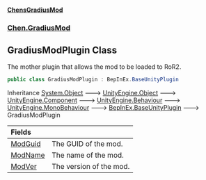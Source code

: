 #### [ChensGradiusMod](index 'index')
### [Chen.GradiusMod](neHTXX+yFsk1RpXqjkv9zg 'Chen.GradiusMod')
## GradiusModPlugin Class
The mother plugin that allows the mod to be loaded to RoR2.  
```csharp
public class GradiusModPlugin : BepInEx.BaseUnityPlugin
```

Inheritance [System.Object](https://docs.microsoft.com/en-us/dotnet/api/System.Object 'System.Object') &#129106; [UnityEngine.Object](https://docs.microsoft.com/en-us/dotnet/api/UnityEngine.Object 'UnityEngine.Object') &#129106; [UnityEngine.Component](https://docs.microsoft.com/en-us/dotnet/api/UnityEngine.Component 'UnityEngine.Component') &#129106; [UnityEngine.Behaviour](https://docs.microsoft.com/en-us/dotnet/api/UnityEngine.Behaviour 'UnityEngine.Behaviour') &#129106; [UnityEngine.MonoBehaviour](https://docs.microsoft.com/en-us/dotnet/api/UnityEngine.MonoBehaviour 'UnityEngine.MonoBehaviour') &#129106; [BepInEx.BaseUnityPlugin](https://docs.microsoft.com/en-us/dotnet/api/BepInEx.BaseUnityPlugin 'BepInEx.BaseUnityPlugin') &#129106; GradiusModPlugin  

| Fields | |
| :--- | :--- |
| [ModGuid](roaksh2rNcHE6bLK0CuvIA 'Chen.GradiusMod.GradiusModPlugin.ModGuid') | The GUID of the mod.<br/> |
| [ModName](1MjGctnlhnBOsrQf6YA_ug 'Chen.GradiusMod.GradiusModPlugin.ModName') | The name of the mod.<br/> |
| [ModVer](yDRMfL2xbWHlc3pWQp24wQ 'Chen.GradiusMod.GradiusModPlugin.ModVer') | The version of the mod.<br/> |
